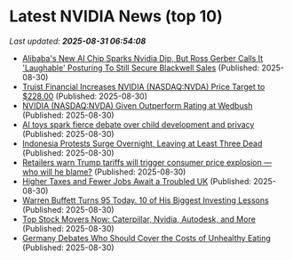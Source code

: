 # Latest NVIDIA News (top 10)
_Last updated: **2025-08-31 06:54:08**_

- [Alibaba's New AI Chip Sparks Nvidia Dip, But Ross Gerber Calls It 'Laughable' Posturing To Still Secure Blackwell Sales](https://biztoc.com/x/4bc06c2cd461b530) (Published: 2025-08-30)
- [Truist Financial Increases NVIDIA (NASDAQ:NVDA) Price Target to $228.00](https://www.etfdailynews.com/2025/08/30/truist-financial-increases-nvidia-nasdaqnvda-price-target-to-228-00/) (Published: 2025-08-30)
- [NVIDIA (NASDAQ:NVDA) Given Outperform Rating at Wedbush](https://www.etfdailynews.com/2025/08/30/nvidia-nasdaqnvda-given-outperform-rating-at-wedbush/) (Published: 2025-08-30)
- [AI toys spark fierce debate over child development and privacy](https://www.naturalnews.com/2025-08-30-ai-toys-spark-fierce-debate-child-development-privacy.html) (Published: 2025-08-30)
- [Indonesia Protests Surge Overnight, Leaving at Least Three Dead](https://biztoc.com/x/658cd3cdb03bafa7) (Published: 2025-08-30)
- [Retailers warn Trump tariffs will trigger consumer price explosion — who will he blame?](https://biztoc.com/x/c5dfc9e671ca5338) (Published: 2025-08-30)
- [Higher Taxes and Fewer Jobs Await a Troubled UK](https://biztoc.com/x/98b7f8bc1c9e2c78) (Published: 2025-08-30)
- [Warren Buffett Turns 95 Today. 10 of His Biggest Investing Lessons](https://biztoc.com/x/bcb960fd960ae9ad) (Published: 2025-08-30)
- [Top Stock Movers Now: Caterpillar, Nvidia, Autodesk, and More](https://biztoc.com/x/0054f0243ffb7f39) (Published: 2025-08-30)
- [Germany Debates Who Should Cover the Costs of Unhealthy Eating](https://biztoc.com/x/db3a4f913113e66e) (Published: 2025-08-30)
